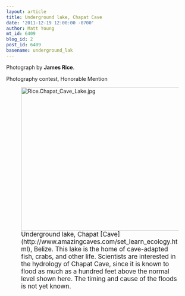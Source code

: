 ```yaml
---
layout: article
title: Underground lake, Chapat Cave
date: '2011-12-19 12:00:00 -0700'
author: Matt Young
mt_id: 6409
blog_id: 2
post_id: 6409
basename: underground_lak
---
```

Photograph by **James Rice**.

Photography contest, Honorable Mention

<figure>
<img src="/PT/uploads/2011/Rice.Chapat_Cave_Lake.jpg" alt="Rice.Chapat_Cave_Lake.jpg" width="600" height="386" />
<figcaption markdown="span">
<big>Underground lake, Chapat [Cave](http://www.amazingcaves.com/set_learn_ecology.html), Belize. This lake is the home of cave-adapted fish, crabs, and other life.  Scientists are interested in the hydrology of Chapat Cave, since it is known to flood as much as a hundred feet above the normal level shown here.  The timing and cause of the floods is not yet known.</big>

</figcaption>
</figure>
